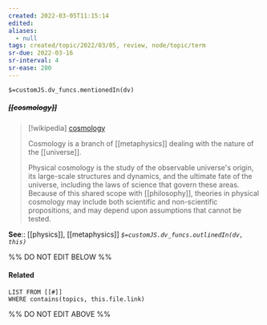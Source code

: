 ```yaml
---
created: 2022-03-05T11:15:14 
edited: 
aliases:
  - null
tags: created/topic/2022/03/05, review, node/topic/term
sr-due: 2022-03-16
sr-interval: 4
sr-ease: 280
---
```

`$=customJS.dv_funcs.mentionedIn(dv)`

##### <s class="topic-title">[[cosmology]]</s>

> [!wikipedia] [cosmology](https://en.wikipedia.org/wiki/Cosmology)
> 
> Cosmology is a branch of [[metaphysics]] dealing with the nature of the [[universe]]. 
> 
> Physical cosmology is the study of the observable universe's origin, its large-scale structures and dynamics, and the ultimate fate of the universe, including the laws of science that govern these areas.
> Because of this shared scope with [[philosophy]], theories in physical cosmology may include both scientific and non-scientific propositions, and may depend upon assumptions that cannot be tested.
>


**See**:: [[physics]], [[metaphysics]]
*`$=customJS.dv_funcs.outlinedIn(dv, this)`*

%% DO NOT EDIT BELOW %%

#### Related 

```dataview
LIST FROM [[#]]
WHERE contains(topics, this.file.link)
```
%% DO NOT EDIT ABOVE %%
